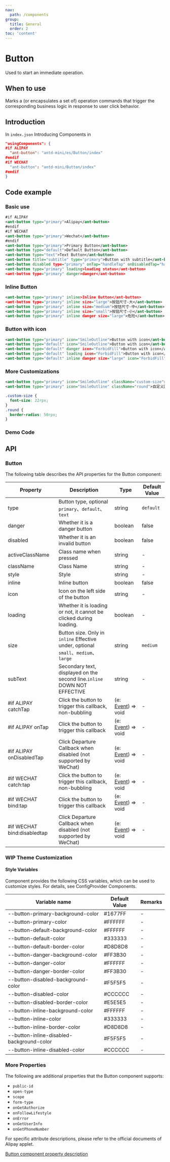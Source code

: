 ```yaml
---
nav:
  path: /components
group:
  title: General
  order: 2
toc: 'content'
---
```


# Button

Used to start an immediate operation.

## When to use

Marks a (or encapsulates a set of) operation commands that trigger the corresponding business logic in response to user click behavior.

## Introduction

In `index.json` Introducing Components in

```json
"usingComponents": {
#if ALIPAY
  "ant-button": "antd-mini/es/Button/index"
#endif
#if WECHAT
  "ant-button": "antd-mini/Button/index"
#endif
}
```

## Code example

### Basic use

```xml
#if ALIPAY
<ant-button type="primary">Alipay</ant-button>
#endif
#if WECHAT
<ant-button type="primary">Wechat</ant-button>
#endif
<ant-button type="primary">Primary Button</ant-button>
<ant-button type="default">Default Button</ant-button>
<ant-button type="text">Text Button</ant-button>
<ant-button title="subtitle" type="primary">Button with subtitle</ant-button>
<ant-button disabled type="primary" onTap="handleTap" onDisabledTap="handleDisabledTap"> disabled </ant-button>
<ant-button type="primary" loading>loading status</ant-button>
<ant-button type="primary" danger>danger</ant-button>
```

### Inline Button

```xml
<ant-button type="primary" inline>Inline Button</ant-button>
<ant-button type="primary" inline size="large">按钮尺寸-大</ant-button>
<ant-button type="primary" inline size="medium">按钮尺寸-中</ant-button>
<ant-button type="primary" inline size="small">按钮尺寸-小</ant-button>
<ant-button type="primary" inline danger size="large">危险</ant-button>
```

### Button with icon

```xml
<ant-button type="primary" icon="SmileOutline">Button with icon</ant-button>
<ant-button type="default" icon="SmileOutline">Button with icon</ant-button>
<ant-button type="default" danger icon="ForbidFill">Button with icon</ant-button>
<ant-button type="default" loading icon="ForbidFill">Button with icon</ant-button>
<ant-button type="default" inline danger size="large" icon="ForbidFill">Button with icon</ant-button>
```

### More Customizations

```xml
<ant-button type="primary" icon="SmileOutline" className="custom-size">自定义大小</ant-button>
<ant-button type="primary" icon="SmileOutline" className="round">自定义圆角</ant-button>
```

```css
.custom-size {
  font-size: 22rpx;
}
.round {
  border-radius: 50rpx;
}
```

### Demo Code

<code src='../../demo/pages/Button/index'></code>

## API

### Button

The following table describes the API properties for the Button component:

| Property                        | Description                                                            | Type                                                                          | Default Value    |
| --------------------------- | --------------------------------------------------------------- | ----------------------------------------------------------------------------- | --------- |
| type                        | Button type, optional `primary`、`default`、`text`                     | string                                                                        | `default` |
| danger                      | Whether it is a danger button                                                  | boolean                                                                       | false     |
| disabled                    | Whether it is an invalid button                                                  | boolean                                                                       | false     |
| activeClassName             | Class name when pressed                                                    | string                                                                        | -         |
| className                   | Class Name                                                            | string                                                                        | -         |
| style                       | Style                                                            | string                                                                        | -         |
| inline                      | Inline button                                                  | boolean                                                                       | false     |
| icon                        | Icon on the left side of the button                                                    | string                                                                        | -         |
| loading                     | Whether it is loading or not, it cannot be clicked during loading.                                    | boolean                                                                       | -         |
| size                        | Button size. Only in `inline` Effective under, optional `small`、`medium`、`large` | string                                                                        | `medium`  |
| subText                     | Secondary text, displayed on the second line.`inline` DOWN NOT EFFECTIVE                       | string                                                                        | -         |
| #if ALIPAY catchTap         | Click the button to trigger this callback, non-bubbling                                    | (e: [Event](https://opendocs.alipay.com/mini/framework/event-object)) => void | -         |
| #if ALIPAY onTap            | Click the button to trigger this callback                                            | (e: [Event](https://opendocs.alipay.com/mini/framework/event-object)) => void | -         |
| #if ALIPAY onDisabledTap    | Click Departure Callback when disabled (not supported by WeChat)                                | (e: [Event](https://opendocs.alipay.com/mini/framework/event-object)) => void | -         |
| #if WECHAT catch:tap        | Click the button to trigger this callback, non-bubbling                                    | (e: [Event](https://opendocs.alipay.com/mini/framework/event-object)) => void | -         |
| #if WECHAT bind:tap         | Click the button to trigger this callback                                            | (e: [Event](https://opendocs.alipay.com/mini/framework/event-object)) => void | -         |
| #if WECHAT bind:disabledtap | Click Departure Callback when disabled (not supported by WeChat)                                | (e: [Event](https://opendocs.alipay.com/mini/framework/event-object)) => void | -         |

### WIP Theme Customization

#### Style Variables

Component provides the following CSS variables, which can be used to customize styles. For details, see ConfigProvider Components.

| Variable name                                    | Default Value  | Remarks |
| ----------------------------------------- | ------- | ---- |
| --button-primary-background-color         | #1677FF | -    |
| --button-primary-color                    | #FFFFFF | -    |
| --button-default-background-color         | #FFFFFF | -    |
| --button-default-color                    | #333333 | -    |
| --button-default-border-color             | #D8D8D8 | -    |
| --button-danger-background-color          | #FF3B30 | -    |
| --button-danger-color                     | #FFFFFF | -    |
| --button-danger-border-color              | #FF3B30 | -    |
| --button-disabled-background-color        | #F5F5F5 | -    |
| --button-disabled-color                   | #CCCCCC | -    |
| --button-disabled-border-color            | #E5E5E5 | -    |
| --button-inline-background-color          | #FFFFFF | -    |
| --button-inline-color                     | #333333 | -    |
| --button-inline-border-color              | #D8D8D8 | -    |
| --button-inline-disabled-background-color | #F5F5F5 | -    |
| --button-inline-disabled-color            | #CCCCCC | -    |

### More Properties

The following are additional properties that the Button component supports:

- `public-id`
- `open-type`
- `scope`
- `form-type`
- `onGetAuthorize`
- `onFollowLifestyle`
- `onError`
- `onGetUserInfo`
- `onGetPhoneNumber`

For specific attribute descriptions, please refer to the official documents of Alipay applet.

[Button component property description](https://opendocs.alipay.com/mini/component/button#%E5%B1%9E%E6%80%A7%E8%AF%B4%E6%98%8E)
